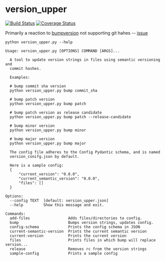 # version_upper

[![Build Status](https://travis-ci.com/hkiang01/version_upper.svg?branch=master)](https://travis-ci.com/hkiang01/version_upper)
<a href='https://coveralls.io/github/hkiang01/version_upper?branch=master'><img src='https://coveralls.io/repos/github/hkiang01/version_upper/badge.svg?branch=master' alt='Coverage Status' /></a>


Primarily a reaction to [bumpversion](https://github.com/peritus/bumpversion) not supporting git hahes -- [issue](https://github.com/peritus/bumpversion/issues/125)

```
python version_upper.py --help

Usage: version_upper.py [OPTIONS] COMMAND [ARGS]...

  A tool to update version strings in files using semantic versioning and
  commit hashes.

  Examples:

  # bump commit sha version
  python version_upper.py bump commit_sha

  # bump patch version
  python version_upper.py bump patch

  # bump patch version as release candidate
  python version_upper.py bump patch --release-candidate

  # bump minor version
  python version_upper.py bump minor

  # bump major version
  python version_upper.py bump major

  The config file adheres to the Config Pydantic schema, and is named
  version_conifg.json by default.

  Here is a sample config:
  {
      "current_version": "0.0.0",
      "current_semantic_version": "0.0.0",
      "files": []
  }

Options:
  --config TEXT  [default: version_upper.json]
  --help         Show this message and exit.

Commands:
  add-files                 Adds files/directories to config.
  bump                      Bumps version strings, updates config.
  config-schema             Prints the config schema in JSON
  current-semantic-version  Prints the current semantic version
  current-version           Prints the current version
  files                     Prints files in which bump will replace version...
  release                   Removes rc from the version strings
  sample-config             Prints a sample config
```
